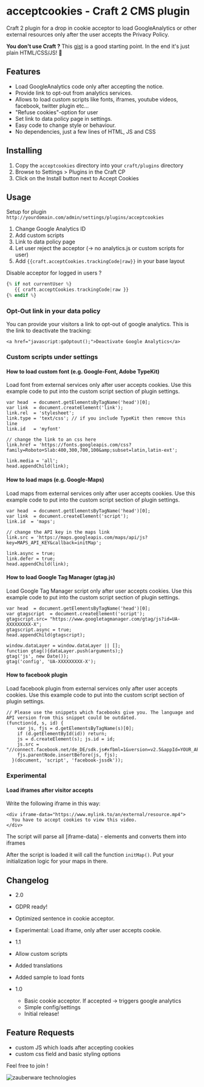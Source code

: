 # acceptcookies - Craft 2 CMS plugin
Craft 2 plugin for a drop in cookie acceptor to load GoogleAnalytics or other external resources only after the user accepts the Privacy Policy.

**You don't use Craft ?** This [gist](https://gist.github.com/simonfranzen/8d832e2bc02dc6716aaf05c15fe34ca9) is a good starting point. In the end it's just plain HTML/CSS/JS! 👏

## Features

 * Load GoogleAnalytics code only after accepting the notice.
 * Provide link to opt-out from analytics services.
 * Allows to load custom scripts like fonts, iframes, youtube videos, facebook, twitter plugin etc...
 * "Refuse cookies"-option for user
 * Set link to data policy page in settings.
 * Easy code to change style or behaviour.
 * No dependencies, just a few lines of HTML, JS and CSS


## Installing

1. Copy the `acceptcookies` directory into your `craft/plugins` directory
2. Browse to Settings > Plugins in the Craft CP
3. Click on the Install button next to Accept Cookies

## Usage
Setup for plugin `http://yourdomain.com/admin/settings/plugins/acceptcookies`

1. Change Google Analytics ID
2. Add custom scripts
3. Link to data policy page
4. Let user reject the acceptor (-> no analytics.js or custom scripts for user)
5. Add `{{craft.acceptCookies.trackingCode|raw}}` in your base layout

Disable acceptor for logged in users ?
```php
{% if not currentUser %}
   {{ craft.acceptCookies.trackingCode|raw }}
{% endif %}
```

### Opt-Out link in your data policy

You can provide your visitors a link to opt-out of google analytics. This is the link to deactivate the tracking:

```
<a href="javascript:gaOptout();">Deactivate Google Analytics</a>
```


### Custom scripts under settings

#### How to load custom font (e.g. Google-Font, Adobe TypeKit)
Load font from external services only after user accepts cookies. Use this example code to put into the custom script section of plugin settings.

```
var head  = document.getElementsByTagName('head')[0];
var link  = document.createElement('link');
link.rel  = 'stylesheet';
link.type = 'text/css'; // if you include TypeKit then remove this line
link.id   = 'myfont'

// change the link to an css here
link.href = 'https://fonts.googleapis.com/css?family=Roboto+Slab:400,300,700,100&amp;subset=latin,latin-ext';

link.media = 'all';
head.appendChild(link);

```

#### How to load maps (e.g. Google-Maps)
Load maps from external services only after user accepts cookies. Use this example code to put into the custom script section of plugin settings.

```
var head  = document.getElementsByTagName('head')[0];
var link  = document.createElement('script');
link.id  = 'maps';

// change the API key in the maps link
link.src = 'https://maps.googleapis.com/maps/api/js?key=MAPS_API_KEY&callback=initMap';

link.async = true;
link.defer = true;
head.appendChild(link);

```

#### How to load Google Tag Manager (gtag.js)
Load Google Tag Manager script only after user accepts cookies. Use this example code to put into the custom script section of plugin settings.

```
var head  = document.getElementsByTagName('head')[0];
var gtagscript  = document.createElement('script');
gtagscript.src= "https://www.googletagmanager.com/gtag/js?id=UA-XXXXXXXXX-X";
gtagscript.async = true;
head.appendChild(gtagscript);

window.dataLayer = window.dataLayer || [];
function gtag(){dataLayer.push(arguments);}
gtag('js', new Date());
gtag('config', 'UA-XXXXXXXXX-X');

```

#### How to facebook plugin
Load facebook plugin from external services only after user accepts cookies. Use this example code to put into the custom script section of plugin settings.

```
// Please use the snippets which facebooks give you. The language and API version from this snippet could be outdated.
(function(d, s, id) {
    var js, fjs = d.getElementsByTagName(s)[0];
    if (d.getElementById(id)) return;
    js = d.createElement(s); js.id = id;
    js.src = "//connect.facebook.net/de_DE/sdk.js#xfbml=1&version=v2.5&appId=YOUR_APP_ID";
    fjs.parentNode.insertBefore(js, fjs);
  }(document, 'script', 'facebook-jssdk'));

```

### Experimental

#### Load iframes after visitor accepts

Write the following iframe in this way:

```
<div iframe-data="https://www.mylink.to/an/external/resource.mp4">
  You have to accept cookies to view this video.
</div>
```

The script will parse all [iframe-data] - elements and converts them into iframes 


After the script is loaded it will call the function `initMap()`. Put your initialization logic for your maps in there.

## Changelog

* 2.0
 * GDPR ready!
 * Optimized sentence in cookie acceptor.
 * Experimental: Load iframe, only after user accepts cookie.


* 1.1
 * Allow custom scripts
 * Added translations
 * Added sample to load fonts

* 1.0
  * Basic cookie acceptor. If accepted -> triggers google analytics
  * Simple config/settings
  * Initial release!

## Feature Requests
* custom JS which loads after accepting cookies
* custom css field and basic styling options

Feel free to join !

![zauberware technologies](https://avatars3.githubusercontent.com/u/1753330?s=200&v=4)
